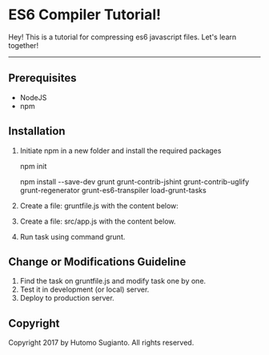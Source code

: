 ES6 Compiler Tutorial!
===================


Hey! This is a tutorial for compressing es6 javascript files. Let's learn together! 

----------

Prerequisites
-------------
- NodeJS
- npm

Installation
-------------

1. Initiate npm in a new folder and install the required packages
	
    npm init

	npm install --save-dev grunt grunt-contrib-jshint grunt-contrib-uglify grunt-regenerator grunt-es6-transpiler load-grunt-tasks

	
    
2. Create a file: gruntfile.js with the content below:
	

3. Create a file: src/app.js with the content below.
4. Run task using command grunt.

Change or Modifications Guideline
-------------

1. Find the task on gruntfile.js and modify task one by one.
2. Test it in development (or local) server.
3. Deploy to production server.

Copyright
-------------
Copyright 2017 by Hutomo Sugianto. All rights reserved.